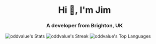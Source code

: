 <h1 align="center">Hi 👋, I'm Jim</h1>
<h3 align="center">A developer from Brighton, UK</h3>

![oddvalue's Stats](https://github-readme-stats.vercel.app/api?username=oddvalue&theme=radical&show_icons=true&hide_border=true&count_private=true)
![oddvalue's Streak](https://github-readme-streak-stats.herokuapp.com/?user=oddvalue&theme=radical&hide_border=true)
![oddvalue's Top Languages](https://github-readme-stats.vercel.app/api/top-langs/?username=oddvalue&theme=radical&show_icons=true&hide_border=true&layout=compact)
